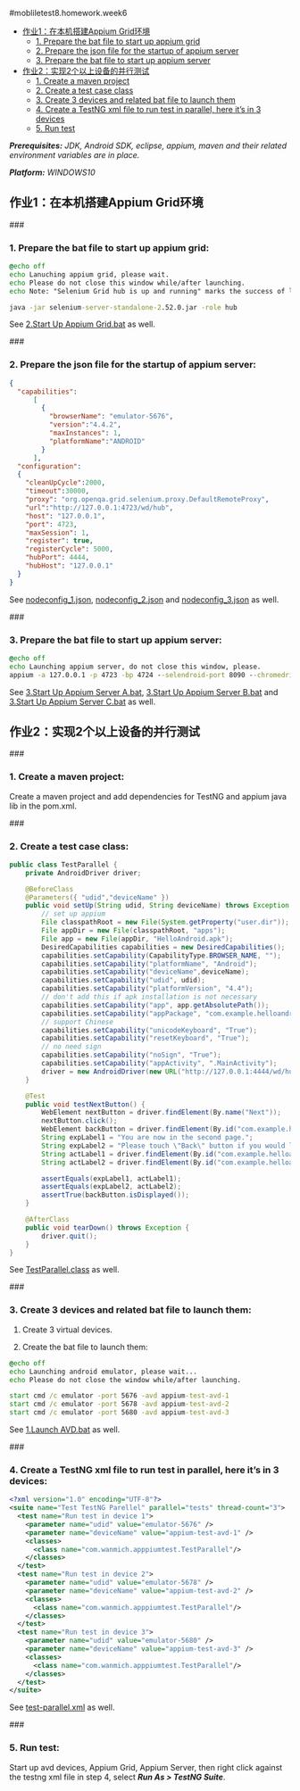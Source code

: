 #mobliletest8.homework.week6
*   [作业1：在本机搭建Appium Grid环境](#hw1)
    *   [1. Prepare the bat file to start up appium grid](#hw1-1)
    *   [2. Prepare the json file for the startup of appium server](#hw1-2)
    *   [3. Prepare the bat file to start up appium server](#hw1-3)
*   [作业2：实现2个以上设备的并行测试](#hw2)
    *   [1. Create a maven project](#hw2-1)
    *   [2. Create a test case class](#hw2-2)
    *   [3. Create 3 devices and related bat file to launch them](#hw2-3)
    *   [4. Create a TestNG xml file to run test in parallel, here it’s  in 3 devices](#hw2-4)
    *   [5. Run test](#hw2-5)
    	
*__Prerequisites:__
JDK, Android SDK, eclipse, appium, maven and their related environment variables are in place.*  

*__Platform:__ WINDOWS10*

<h2 id="hw1">作业1：在本机搭建Appium Grid环境</h2>		

###<h3 id="hw1-1">1. Prepare the bat file to start up appium grid:</h3>
```bat
@echo off
echo Lanuching appium grid, please wait.
echo Please do not close this window while/after launching.
echo Note: "Selenium Grid hub is up and running" marks the success of lanuching.

java -jar selenium-server-standalone-2.52.0.jar -role hub
```
See [2.Start Up Appium Grid.bat] as well.




###<h3 id="hw1-2">2. Prepare the json file for the startup of appium server:</h3>

```json
{
  "capabilities":
      [
        {
          "browserName": "emulator-5676",
          "version":"4.4.2",
          "maxInstances": 1,
          "platformName":"ANDROID"
        }
      ],
  "configuration":
  {
    "cleanUpCycle":2000,
    "timeout":30000,
    "proxy": "org.openqa.grid.selenium.proxy.DefaultRemoteProxy",
    "url":"http://127.0.0.1:4723/wd/hub",
    "host": "127.0.0.1",
    "port": 4723,
    "maxSession": 1,
    "register": true,
    "registerCycle": 5000,
    "hubPort": 4444,
    "hubHost": "127.0.0.1"
  }
}
```
See [nodeconfig_1.json], [nodeconfig_2.json] and [nodeconfig_3.json] as well.

###<h3 id="hw1-3">3. Prepare the bat file to start up appium server:</h3>

```bat
@echo off
echo Launching appium server, do not close this window, please.
appium -a 127.0.0.1 -p 4723 -bp 4724 --selendroid-port 8090 --chromedriver-port 9515 --session-override --nodeconfig E:\Dev\eclipse\workspace\apppiumtest\grid\nodeconfig_1.json
```
See [3.Start Up Appium Server A.bat], [3.Start Up Appium Server B.bat] and [3.Start Up Appium Server C.bat] as well.

<h2 id="hw2">作业2：实现2个以上设备的并行测试</h2>	


###<h3 id="hw2-1">1. Create a maven project:</h3> 
Create a maven project and add dependencies for TestNG and appium java lib in the pom.xml.

###<h3 id="hw2-2">2. Create a test case class:</h3>

```java
public class TestParallel {
	private AndroidDriver driver;	

	@BeforeClass
	@Parameters({ "udid","deviceName" })
	public void setUp(String udid, String deviceName) throws Exception {
		// set up appium
		File classpathRoot = new File(System.getProperty("user.dir"));
		File appDir = new File(classpathRoot, "apps");
		File app = new File(appDir, "HelloAndroid.apk");
		DesiredCapabilities capabilities = new DesiredCapabilities();
		capabilities.setCapability(CapabilityType.BROWSER_NAME, "");
		capabilities.setCapability("platformName", "Android");
		capabilities.setCapability("deviceName",deviceName);
		capabilities.setCapability("udid", udid);
		capabilities.setCapability("platformVersion", "4.4");
		// don't add this if apk installation is not necessary
		capabilities.setCapability("app", app.getAbsolutePath());
		capabilities.setCapability("appPackage", "com.example.helloandroid");
		// support Chinese
		capabilities.setCapability("unicodeKeyboard", "True");
		capabilities.setCapability("resetKeyboard", "True");
		// no need sign
		capabilities.setCapability("noSign", "True");
		capabilities.setCapability("appActivity", ".MainActivity");
		driver = new AndroidDriver(new URL("http://127.0.0.1:4444/wd/hub"),capabilities);
	}

	@Test
	public void testNextButton() {
		WebElement nextButton = driver.findElement(By.name("Next"));
		nextButton.click();
		WebElement backButton = driver.findElement(By.id("com.example.helloandroid:id/btn2"));
		String expLabel1 = "You are now in the second page.";
		String expLabel2 = "Please touch \"Back\" button if you would like to go back to the first page.";
		String actLabel1 = driver.findElement(By.id("com.example.helloandroid:id/text2")).getText();
		String actLabel2 = driver.findElement(By.id("com.example.helloandroid:id/text3")).getText();

		assertEquals(expLabel1, actLabel1);
		assertEquals(expLabel2, actLabel2);
		assertTrue(backButton.isDisplayed());
	}

	@AfterClass
	public void tearDown() throws Exception {
		driver.quit();
	}
}
```
See [TestParallel.class] as well.

###<h3 id="hw2-3">3. Create 3 devices and related bat file to launch them:</h3>

1) Create 3 virtual devices.  

2) Create the bat file to launch them:
```bat
@echo off
echo Launching android emulator, please wait...
echo Please do not close the window while/after launching.

start cmd /c emulator -port 5676 -avd appium-test-avd-1
start cmd /c emulator -port 5678 -avd appium-test-avd-2
start cmd /c emulator -port 5680 -avd appium-test-avd-3
```
See [1.Launch AVD.bat] as well.

###<h3 id="hw2-4">4. Create a TestNG xml file to run test in parallel, here it’s  in 3 devices:</h3>

```xml
<?xml version="1.0" encoding="UTF-8"?>
<suite name="Test TestNG Parellel" parallel="tests" thread-count="3">
  <test name="Run test in device 1">
    <parameter name="udid" value="emulator-5676" />
    <parameter name="deviceName" value="appium-test-avd-1" />
    <classes>
      <class name="com.wanmich.apppiumtest.TestParallel"/>
    </classes>
  </test>
  <test name="Run test in device 2">
    <parameter name="udid" value="emulator-5678" />
    <parameter name="deviceName" value="appium-test-avd-2" />
    <classes>
      <class name="com.wanmich.apppiumtest.TestParallel"/>
    </classes>
  </test>
  <test name="Run test in device 3">
    <parameter name="udid" value="emulator-5680" />
    <parameter name="deviceName" value="appium-test-avd-3" />
    <classes>
      <class name="com.wanmich.apppiumtest.TestParallel"/>
    </classes>
  </test>
</suite>

```
See [test-parallel.xml] as well.

###<h3 id="hw2-5">5. Run test:</h3>

Start up avd devices, Appium Grid, Appium Server, then right click against the testng xml file in step 4, select ***Run As > TestNG Suite***.


[1.Launch AVD.bat]: https://github.com/mobiletest8/mobiletest8.homework.wanmich/blob/master/week6/apppiumtest/grid/1.Launch%20AVD.bat
[2.Start Up Appium Grid.bat]: https://github.com/mobiletest8/mobiletest8.homework.wanmich/blob/master/week6/apppiumtest/grid/2.Start%20Up%20Appium%20Grid.bat
[3.Start Up Appium Server A.bat]: https://github.com/mobiletest8/mobiletest8.homework.wanmich/blob/master/week6/apppiumtest/grid/3.Start%20Up%20Appium%20Server%20A.bat
[3.Start Up Appium Server B.bat]: https://github.com/mobiletest8/mobiletest8.homework.wanmich/blob/master/week6/apppiumtest/grid/3.Start%20Up%20Appium%20Server%20B.bat
[3.Start Up Appium Server C.bat]: https://github.com/mobiletest8/mobiletest8.homework.wanmich/blob/master/week6/apppiumtest/grid/3.Start%20Up%20Appium%20Server%20C.bat
[nodeconfig_1.json]: https://github.com/mobiletest8/mobiletest8.homework.wanmich/blob/master/week6/apppiumtest/grid/nodeconfig_1.json
[nodeconfig_2.json]: https://github.com/mobiletest8/mobiletest8.homework.wanmich/blob/master/week6/apppiumtest/grid/nodeconfig_2.json
[nodeconfig_3.json]: https://github.com/mobiletest8/mobiletest8.homework.wanmich/blob/master/week6/apppiumtest/grid/nodeconfig_3.json
[TestParallel.class]: https://github.com/mobiletest8/mobiletest8.homework.wanmich/blob/master/week6/apppiumtest/src/test/java/com/wanmich/apppiumtest/TestParallel.java
[test-parallel.xml]: https://github.com/mobiletest8/mobiletest8.homework.wanmich/blob/master/week6/apppiumtest/src/test/java/test-parallel.xml